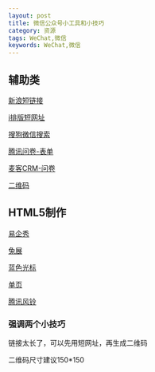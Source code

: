 ```yaml
---
layout: post
title: 微信公众号小工具和小技巧
category: 资源
tags: WeChat,微信
keywords: WeChat,微信
---
```


## 辅助类

[新浪短链接](http://dwz.wailian.work/)

[i排版短网址](http://xhr.so)

[搜狗微信搜索](http://weixin.sogou.com/)

[腾讯问卷-表单](https://wj.qq.com/)

[麦客CRM-问卷](http://www.mikecrm.com/)

[二维码](http://cli.im/)

## HTML5制作

[易企秀](http://www.eqxiu.com/) 

[兔展](http://www.rabbitpre.com/)

[蓝色光标](http://www.bluemp.cn/)

[单页](http://www.zuodanye.com/)

[腾讯风铃](http://zhan.qq.com/)

### 强调两个小技巧

链接太长了，可以先用短网址，再生成二维码

二维码尺寸建议150*150

